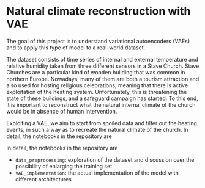 # Natural climate reconstruction with VAE
The goal of this project is to understand variational autoencoders (VAEs) and to apply this type of model to a real-world dataset.

The dataset consists of time series of internal and external temperature and relative humidity taken from three different sensors in a Stave Church.
Stave Churches are a particular kind of wooden building that was common in northern Europe. Nowadays, many of them are both a tourism attraction and also used for hosting religious celebrations, meaning that there is active exploitation of the heating system. Unfortunately, this is threatening the state of these buildings, and a safeguard campaign has started. To this end, it is important to reconstruct what the natural internal climate of the church would be in absence of human intervention.

Exploiting a VAE, we aim to start from spoiled data and filter out the heating events, in such a way as to recreate the natural climate of the church.
In detail, the notebooks in the repository are

In detail, the notebooks in the repository are
- `data_preprocessing`: exploration of the dataset and discussion over the possibility of enlarging the training set
- `VAE_implementation`: the actual implementation of the model with different architectures
